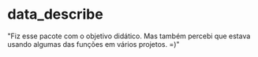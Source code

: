 # data_describe
 "Fiz esse pacote com o objetivo didático. Mas também percebi que estava usando algumas das funções em vários projetos. =)"
